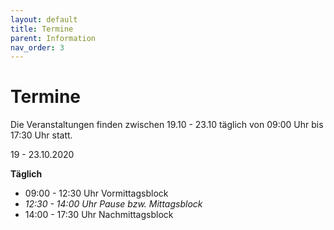 ```yaml
---
layout: default
title: Termine
parent: Information
nav_order: 3
---
```


# Termine
Die Veranstaltungen finden zwischen 19.10 - 23.10 täglich von 09:00 Uhr bis 17:30 Uhr statt.

19 - 23.10.2020 

__Täglich__ 
* 09:00 - 12:30 Uhr Vormittagsblock
* _12:30 - 14:00 Uhr Pause bzw. Mittagsblock_
* 14:00 - 17:30 Uhr Nachmittagsblock
